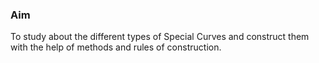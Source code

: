 ### Aim

To study about the different types of Special Curves and construct them with the help of methods and rules of construction.

